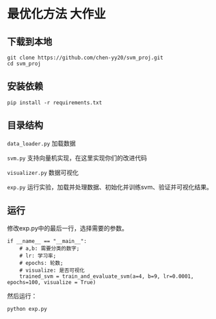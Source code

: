 # 最优化方法 大作业

## 下载到本地
```
git clone https://github.com/chen-yy20/svm_proj.git
cd svm_proj
```

## 安装依赖
```
pip install -r requirements.txt
```

## 目录结构
`data_loader.py` 加载数据

`svm.py` 支持向量机实现，在这里实现你们的改进代码

`visualizer.py` 数据可视化


`exp.py` 运行实验，加载并处理数据、初始化并训练svm、验证并可视化结果。

## 运行
修改exp.py中的最后一行，选择需要的参数。
```
if __name__ == "__main__":
    # a,b: 需要分类的数字;
    # lr: 学习率; 
    # epochs: 轮数; 
    # visualize: 是否可视化
    trained_svm = train_and_evaluate_svm(a=4, b=9, lr=0.0001, epochs=100, visualize = True)
```

然后运行：
```
python exp.py
```
